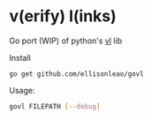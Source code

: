 v(erify) l(inks)
===============

Go port (WIP) of python's [vl](https://github.com/ellisonleao/vl) lib

Install

```
go get github.com/ellisonleao/govl
```

Usage:

```bash
govl FILEPATH [--debug]
```

